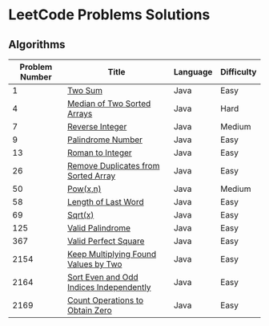# LeetCode Problems Solutions


## Algorithms
                                                                                                                                                                                                   

| Problem Number | Title | Language | Difficulty |
| ------------- | ------------- | ------------- | ------------- | 
| 1  | [Two Sum](https://leetcode.com/problems/two-sum/)  | Java  | Easy  |
| 4  | [Median of Two Sorted Arrays](https://leetcode.com/problems/median-of-two-sorted-arrays/)  | Java  | Hard  |
| 7  | [Reverse Integer](https://leetcode.com/problems/reverse-integer/)  | Java  | Medium  |
| 9  | [Palindrome Number](https://leetcode.com/problems/palindrome-number/)  | Java  | Easy  |
| 13  | [Roman to Integer](https://leetcode.com/problems/roman-to-integer/)  | Java  | Easy  |
| 26  | [Remove Duplicates from Sorted Array](https://leetcode.com/problems/remove-duplicates-from-sorted-array/)  | Java  | Easy  |
| 50  | [Pow(x,n)](https://leetcode.com/problems/powx-n/)  | Java  | Medium  |
| 58  | [Length of Last Word](https://leetcode.com/problems/length-of-last-word/)  | Java  | Easy  |
| 69  | [Sqrt(x)](https://leetcode.com/problems/sqrtx/)  | Java  | Easy  |
| 125  | [Valid Palindrome](https://leetcode.com/problems/valid-palindrome/)  | Java  | Easy  |
| 367  | [Valid Perfect Square](https://leetcode.com/problems/valid-perfect-square/)  | Java  | Easy  |
| 2154  | [Keep Multiplying Found Values by Two](https://leetcode.com/problems/keep-multiplying-found-values-by-two/)  | Java  | Easy  |
| 2164  | [Sort Even and Odd Indices Independently](https://leetcode.com/problems/sort-even-and-odd-indices-independently/)  | Java  | Easy  |
| 2169  | [Count Operations to Obtain Zero](https://leetcode.com/problems/count-operations-to-obtain-zero/)  | Java  | Easy  |






